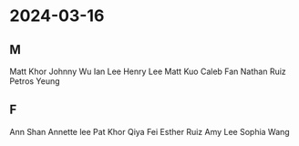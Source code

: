 # 2024-03-16
## M
Matt Khor
Johnny Wu
Ian Lee
Henry Lee
Matt Kuo
Caleb Fan
Nathan Ruiz
Petros Yeung
## F
Ann Shan
Annette lee
Pat Khor
Qiya Fei
Esther Ruiz
Amy Lee
Sophia Wang
